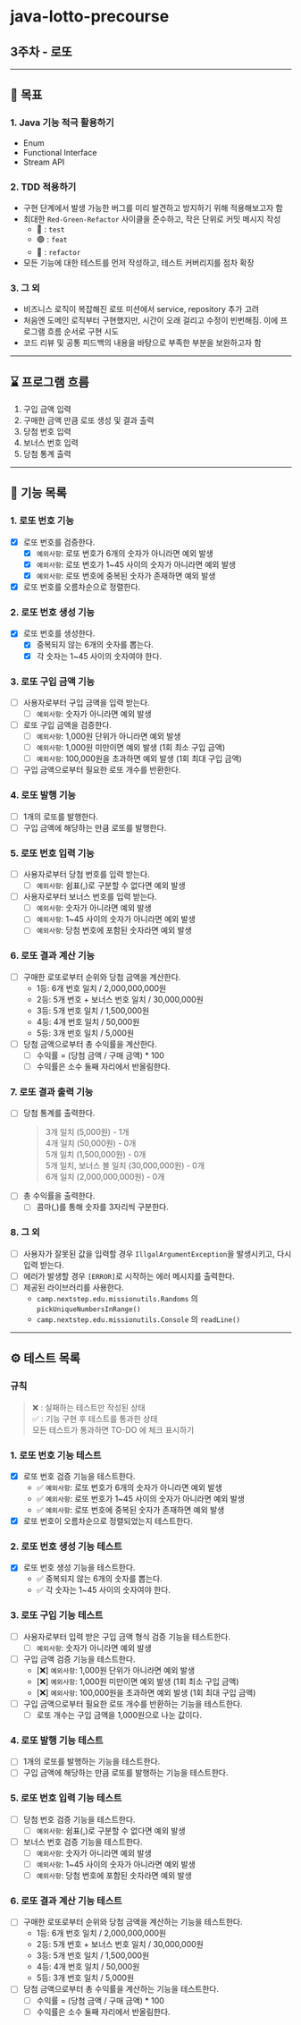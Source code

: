# java-lotto-precourse

## 3주차 - 로또

---
## 🎯 목표
### 1. Java 기능 적극 활용하기
- Enum
- Functional Interface
- Stream API

### 2. TDD 적용하기
- 구현 단계에서 발생 가능한 버그를 미리 발견하고 방지하기 위해 적용해보고자 함
- 최대한 `Red-Green-Refactor` 사이클을 준수하고, 작은 단위로 커밋 메시지 작성
    - 🔴 : `test`
    - 🟢 : `feat`
    - 🔵 : `refactor`
- 모든 기능에 대한 테스트를 먼저 작성하고, 테스트 커버리지를 점차 확장

### 3. 그 외
- 비즈니스 로직이 복잡해진 로또 미션에서 service, repository 추가 고려
- 처음엔 도메인 로직부터 구현했지만, 시간이 오래 걸리고 수정이 빈번해짐. 이에 프로그램 흐름 순서로 구현 시도
- 코드 리뷰 및 공통 피드백의 내용을 바탕으로 부족한 부분을 보완하고자 함

---
## ⌛️ 프로그램 흐름
1. 구입 금액 입력
2. 구매한 금액 만큼 로또 생성 및 결과 출력
3. 당첨 번호 입력
4. 보너스 번호 입력
5. 당첨 통계 출력

---
## 🚀 기능 목록

### 1. 로또 번호 기능
- [X] 로또 번호를 검증한다.
    - [X] `예외사항`: 로또 번호가 6개의 숫자가 아니라면 예외 발생
    - [X] `예외사항`: 로또 번호가 1~45 사이의 숫자가 아니라면 예외 발생
    - [X] `예외사항`: 로또 번호에 중복된 숫자가 존재하면 예외 발생
- [X] 로또 번호를 오름차순으로 정렬한다.

### 2. 로또 번호 생성 기능
- [X] 로또 번호를 생성한다.
    - [X] 중복되지 않는 6개의 숫자를 뽑는다.
    - [X] 각 숫자는 1~45 사이의 숫자여야 한다.

### 3. 로또 구입 금액 기능
- [ ] 사용자로부터 구입 금액을 입력 받는다.
  - [ ] `예외사항`: 숫자가 아니라면 예외 발생
- [ ] 로또 구입 금액을 검증한다.
  - [ ] `예외사항`: 1,000원 단위가 아니라면 예외 발생
  - [ ] `예외사항`: 1,000원 미만이면 예외 발생 (1회 최소 구입 금액)
  - [ ] `예외사항`: 100,000원을 초과하면 예외 발생 (1회 최대 구입 금액)
- [ ] 구입 금액으로부터 필요한 로또 개수를 반환한다.

### 4. 로또 발행 기능
- [ ] 1개의 로또를 발행한다.
- [ ] 구입 금액에 해당하는 만큼 로또를 발행한다.

### 5. 로또 번호 입력 기능
- [ ] 사용자로부터 당첨 번호를 입력 받는다.
    - [ ] `예외사항`: 쉼표(,)로 구분할 수 없다면 예외 발생
- [ ] 사용자로부터 보너스 번호를 입력 받는다.
    - [ ] `예외사항`: 숫자가 아니라면 예외 발생
    - [ ] `예외사항`: 1~45 사이의 숫자가 아니라면 예외 발생
    - [ ] `예외사항`: 당첨 번호에 포함된 숫자라면 예외 발생

### 6. 로또 결과 계산 기능
- [ ] 구매한 로또로부터 순위와 당첨 금액을 계산한다.
    - 1등: 6개 번호 일치 / 2,000,000,000원
    - 2등: 5개 번호 + 보너스 번호 일치 / 30,000,000원
    - 3등: 5개 번호 일치 / 1,500,000원
    - 4등: 4개 번호 일치 / 50,000원
    - 5등: 3개 번호 일치 / 5,000원
- [ ] 당첨 금액으로부터 총 수익률을 계산한다.
    - [ ] 수익률 = (당첨 금액 / 구매 금액) * 100
    - [ ] 수익률은 소수 둘째 자리에서 반올림한다.

### 7. 로또 결과 출력 기능
- [ ] 당첨 통계를 출력한다.
  > 3개 일치 (5,000원) - 1개 <br>
  4개 일치 (50,000원) - 0개 <br>
  5개 일치 (1,500,000원) - 0개 <br>
  5개 일치, 보너스 볼 일치 (30,000,000원) - 0개 <br>
  6개 일치 (2,000,000,000원) - 0개 <br>
- [ ] 총 수익률을 출력한다.
    - [ ] 콤마(,)를 통해 숫자를 3자리씩 구분한다.

### 8. 그 외
- [ ] 사용자가 잘못된 값을 입력할 경우 `IllgalArgumentException`을 발생시키고, 다시 입력 받는다.
- [ ] 에러가 발생할 경우 `[ERROR]`로 시작하는 에러 메시지를 출력한다.
- [ ] 제공된 라이브러리를 사용한다.
    - `camp.nextstep.edu.missionutils.Randoms` 의 `pickUniqueNumbersInRange()`
    - `camp.nextstep.edu.missionutils.Console` 의 `readLine()`

---
## ⚙️ 테스트 목록
### 규칙
> ❌ : 실패하는 테스트만 작성된 상태 <br>
> ✅ : 기능 구현 후 테스트를 통과한 상태 <br>
> 모든 테스트가 통과하면 TO-DO 에 체크 표시하기

### 1. 로또 번호 기능 테스트
- [X] 로또 번호 검증 기능을 테스트한다.
    - ✅ `예외사항`: 로또 번호가 6개의 숫자가 아니라면 예외 발생
    - ✅ `예외사항`: 로또 번호가 1~45 사이의 숫자가 아니라면 예외 발생
    - ✅ `예외사항`: 로또 번호에 중복된 숫자가 존재하면 예외 발생
- [X] 로또 번호이 오름차순으로 정렬되었는지 테스트한다.

### 2. 로또 번호 생성 기능 테스트
- [X] 로또 번호 생성 기능을 테스트한다.
    - ✅ 중복되지 않는 6개의 숫자를 뽑는다.
    - ✅ 각 숫자는 1~45 사이의 숫자여야 한다.

### 3. 로또 구입 기능 테스트
- [ ] 사용자로부터 입력 받은 구입 금액 형식 검증 기능을 테스트한다.
  - [ ] `예외사항`: 숫자가 아니라면 예외 발생
- [ ] 구입 금액 검증 기능을 테스트한다.
  - [❌] `예외사항`: 1,000원 단위가 아니라면 예외 발생
  - [❌] `예외사항`: 1,000원 미만이면 예외 발생 (1회 최소 구입 금액)
  - [❌] `예외사항`: 100,000원을 초과하면 예외 발생 (1회 최대 구입 금액)
- [ ] 구입 금액으로부터 필요한 로또 개수를 반환하는 기능을 테스트한다.
  - [ ] 로또 개수는 구입 금액을 1,000원으로 나눈 값이다.

### 4. 로또 발행 기능 테스트
- [ ] 1개의 로또를 발행하는 기능을 테스트한다.
- [ ] 구입 금액에 해당하는 만큼 로또를 발행하는 기능을 테스트한다.

### 5. 로또 번호 입력 기능 테스트
- [ ] 당첨 번호 검증 기능을 테스트한다.
  - [ ] `예외사항`: 쉼표(,)로 구분할 수 없다면 예외 발생
- [ ] 보너스 번호 검증 기능을 테스트한다.
  - [ ] `예외사항`: 숫자가 아니라면 예외 발생
  - [ ] `예외사항`: 1~45 사이의 숫자가 아니라면 예외 발생
  - [ ] `예외사항`: 당첨 번호에 포함된 숫자라면 예외 발생

### 6. 로또 결과 계산 기능 테스트
- [ ] 구매한 로또로부터 순위와 당첨 금액을 계산하는 기능을 테스트한다.
  - 1등: 6개 번호 일치 / 2,000,000,000원
  - 2등: 5개 번호 + 보너스 번호 일치 / 30,000,000원
  - 3등: 5개 번호 일치 / 1,500,000원
  - 4등: 4개 번호 일치 / 50,000원
  - 5등: 3개 번호 일치 / 5,000원
- [ ] 당첨 금액으로부터 총 수익률을 계산하는 기능을 테스트한다.
  - [ ] 수익률 = (당첨 금액 / 구매 금액) * 100
  - [ ] 수익률은 소수 둘째 자리에서 반올림한다.
